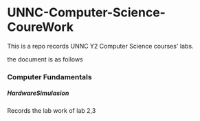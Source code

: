 # UNNC-Computer-Science-CoureWork

This is a repo records UNNC Y2 Computer Science courses' labs.

the document is as follows
### Computer Fundamentals
##### HardwareSimulasion
Records the lab work of lab 2,3
